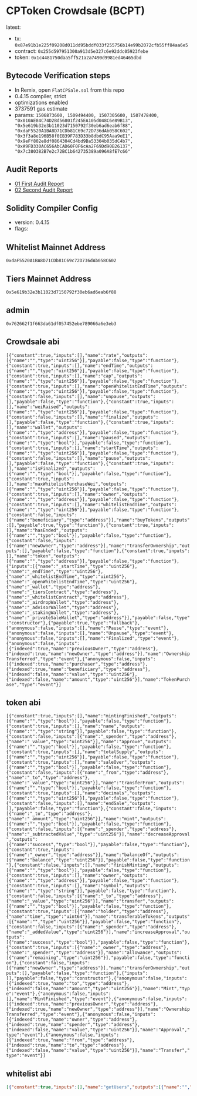# CPToken Crowdsale (BCPT)

latest: 
- tx: ```0x87e91b1e225f09208d011dd95bddf033f255756b14e99b2072cfb55ff84aa6e5```
- contract: ```0x255d597951300a913d5e327c6e92ddc05923febe```
- token:    ```0x1c4481750daa5ff521a2a7490d9981ed46465dbd```
## Bytecode Verification steps
- In Remix, open ```FlatCPSale.sol``` from this repo
- 0.4.15 compiler, strict
- optimizations enabled
- 3737591 gas estimate
- params: ```1506873600, 1509494400, 1507305600, 1507478400, "0x010AE84C74D2Bd56801f245EA105d048C6e89B13", "0x5e619b32e3b11023d7150792f30eb6ad6eab6f88", "0xdaF5520A1BA8D71CDb81C69c72D736dAb058C602", "0x3f3a8e196B58f0EB39F783D33b8dbdC95Aaa9eE1", "0x9eFf802e8df0864304Cd4bd9Ba53304b035dC4b7", "0xA9FD330AC656AbCAD60F0F6cAa2F69Dd90B26137", "0x7c380382B7e2c72BC1b642735389a096A8fE7c66"```

## Audit Reports
- [01 First Audit Report](audit01.md)
- [02 Second Audit Report](audit02.md)

## Solidity Compiler Config

- version: 0.4.15
- flags:

## Whitelist Mainnet Address
`0xdaF5520A1BA8D71CDb81C69c72D736dAb058C602`

## Tiers Mainnet Address
`0x5e619b32e3b11023d7150792f30eb6ad6eab6f88`

## admin
`0x762662f1f663da61df057452ebe789066a6e3eb3`

## Crowdsale abi
```[{"constant":true,"inputs":[],"name":"rate","outputs":[{"name":"","type":"uint256"}],"payable":false,"type":"function"},{"constant":true,"inputs":[],"name":"endTime","outputs":[{"name":"","type":"uint256"}],"payable":false,"type":"function"},{"constant":true,"inputs":[],"name":"cap","outputs":[{"name":"","type":"uint256"}],"payable":false,"type":"function"},{"constant":true,"inputs":[],"name":"openWhitelistEndTime","outputs":[{"name":"","type":"uint256"}],"payable":false,"type":"function"},{"constant":false,"inputs":[],"name":"unpause","outputs":[],"payable":false,"type":"function"},{"constant":true,"inputs":[],"name":"weiRaised","outputs":[{"name":"","type":"uint256"}],"payable":false,"type":"function"},{"constant":false,"inputs":[],"name":"finalize","outputs":[],"payable":false,"type":"function"},{"constant":true,"inputs":[],"name":"wallet","outputs":[{"name":"","type":"address"}],"payable":false,"type":"function"},{"constant":true,"inputs":[],"name":"paused","outputs":[{"name":"","type":"bool"}],"payable":false,"type":"function"},{"constant":true,"inputs":[],"name":"startTime","outputs":[{"name":"","type":"uint256"}],"payable":false,"type":"function"},{"constant":false,"inputs":[],"name":"pause","outputs":[],"payable":false,"type":"function"},{"constant":true,"inputs":[],"name":"isFinalized","outputs":[{"name":"","type":"bool"}],"payable":false,"type":"function"},{"constant":true,"inputs":[],"name":"maxWhitelistPurchaseWei","outputs":[{"name":"","type":"uint256"}],"payable":false,"type":"function"},{"constant":true,"inputs":[],"name":"owner","outputs":[{"name":"","type":"address"}],"payable":false,"type":"function"},{"constant":true,"inputs":[],"name":"whitelistEndTime","outputs":[{"name":"","type":"uint256"}],"payable":false,"type":"function"},{"constant":false,"inputs":[{"name":"beneficiary","type":"address"}],"name":"buyTokens","outputs":[],"payable":true,"type":"function"},{"constant":true,"inputs":[],"name":"hasEnded","outputs":[{"name":"","type":"bool"}],"payable":false,"type":"function"},{"constant":false,"inputs":[{"name":"newOwner","type":"address"}],"name":"transferOwnership","outputs":[],"payable":false,"type":"function"},{"constant":true,"inputs":[],"name":"token","outputs":[{"name":"","type":"address"}],"payable":false,"type":"function"},{"inputs":[{"name":"_startTime","type":"uint256"},{"name":"_endTime","type":"uint256"},{"name":"_whitelistEndTime","type":"uint256"},{"name":"_openWhitelistEndTime","type":"uint256"},{"name":"_wallet","type":"address"},{"name":"_tiersContract","type":"address"},{"name":"_whitelistContract","type":"address"},{"name":"_airdropWallet","type":"address"},{"name":"_advisorWallet","type":"address"},{"name":"_stakingWallet","type":"address"},{"name":"_privateSaleWallet","type":"address"}],"payable":false,"type":"constructor"},{"payable":true,"type":"fallback"},{"anonymous":false,"inputs":[],"name":"Pause","type":"event"},{"anonymous":false,"inputs":[],"name":"Unpause","type":"event"},{"anonymous":false,"inputs":[],"name":"Finalized","type":"event"},{"anonymous":false,"inputs":[{"indexed":true,"name":"previousOwner","type":"address"},{"indexed":true,"name":"newOwner","type":"address"}],"name":"OwnershipTransferred","type":"event"},{"anonymous":false,"inputs":[{"indexed":true,"name":"purchaser","type":"address"},{"indexed":true,"name":"beneficiary","type":"address"},{"indexed":false,"name":"value","type":"uint256"},{"indexed":false,"name":"amount","type":"uint256"}],"name":"TokenPurchase","type":"event"}]```

## token abi
```[{"constant":true,"inputs":[],"name":"mintingFinished","outputs":[{"name":"","type":"bool"}],"payable":false,"type":"function"},{"constant":true,"inputs":[],"name":"name","outputs":[{"name":"","type":"string"}],"payable":false,"type":"function"},{"constant":false,"inputs":[{"name":"_spender","type":"address"},{"name":"_value","type":"uint256"}],"name":"approve","outputs":[{"name":"","type":"bool"}],"payable":false,"type":"function"},{"constant":true,"inputs":[],"name":"totalSupply","outputs":[{"name":"","type":"uint256"}],"payable":false,"type":"function"},{"constant":true,"inputs":[],"name":"saleOver","outputs":[{"name":"","type":"bool"}],"payable":false,"type":"function"},{"constant":false,"inputs":[{"name":"_from","type":"address"},{"name":"_to","type":"address"},{"name":"_value","type":"uint256"}],"name":"transferFrom","outputs":[{"name":"","type":"bool"}],"payable":false,"type":"function"},{"constant":true,"inputs":[],"name":"decimals","outputs":[{"name":"","type":"uint256"}],"payable":false,"type":"function"},{"constant":false,"inputs":[],"name":"endSale","outputs":[],"payable":false,"type":"function"},{"constant":false,"inputs":[{"name":"_to","type":"address"},{"name":"_amount","type":"uint256"}],"name":"mint","outputs":[{"name":"","type":"bool"}],"payable":false,"type":"function"},{"constant":false,"inputs":[{"name":"_spender","type":"address"},{"name":"_subtractedValue","type":"uint256"}],"name":"decreaseApproval","outputs":[{"name":"success","type":"bool"}],"payable":false,"type":"function"},{"constant":true,"inputs":[{"name":"_owner","type":"address"}],"name":"balanceOf","outputs":[{"name":"balance","type":"uint256"}],"payable":false,"type":"function"},{"constant":false,"inputs":[],"name":"finishMinting","outputs":[{"name":"","type":"bool"}],"payable":false,"type":"function"},{"constant":true,"inputs":[],"name":"owner","outputs":[{"name":"","type":"address"}],"payable":false,"type":"function"},{"constant":true,"inputs":[],"name":"symbol","outputs":[{"name":"","type":"string"}],"payable":false,"type":"function"},{"constant":false,"inputs":[{"name":"_to","type":"address"},{"name":"_value","type":"uint256"}],"name":"transfer","outputs":[{"name":"","type":"bool"}],"payable":false,"type":"function"},{"constant":true,"inputs":[{"name":"holder","type":"address"},{"name":"time","type":"uint64"}],"name":"transferableTokens","outputs":[{"name":"","type":"uint256"}],"payable":false,"type":"function"},{"constant":false,"inputs":[{"name":"_spender","type":"address"},{"name":"_addedValue","type":"uint256"}],"name":"increaseApproval","outputs":[{"name":"success","type":"bool"}],"payable":false,"type":"function"},{"constant":true,"inputs":[{"name":"_owner","type":"address"},{"name":"_spender","type":"address"}],"name":"allowance","outputs":[{"name":"remaining","type":"uint256"}],"payable":false,"type":"function"},{"constant":false,"inputs":[{"name":"newOwner","type":"address"}],"name":"transferOwnership","outputs":[],"payable":false,"type":"function"},{"inputs":[],"payable":false,"type":"constructor"},{"anonymous":false,"inputs":[{"indexed":true,"name":"to","type":"address"},{"indexed":false,"name":"amount","type":"uint256"}],"name":"Mint","type":"event"},{"anonymous":false,"inputs":[],"name":"MintFinished","type":"event"},{"anonymous":false,"inputs":[{"indexed":true,"name":"previousOwner","type":"address"},{"indexed":true,"name":"newOwner","type":"address"}],"name":"OwnershipTransferred","type":"event"},{"anonymous":false,"inputs":[{"indexed":true,"name":"owner","type":"address"},{"indexed":true,"name":"spender","type":"address"},{"indexed":false,"name":"value","type":"uint256"}],"name":"Approval","type":"event"},{"anonymous":false,"inputs":[{"indexed":true,"name":"from","type":"address"},{"indexed":true,"name":"to","type":"address"},{"indexed":false,"name":"value","type":"uint256"}],"name":"Transfer","type":"event"}]```

## whitelist abi
```json
[{"constant":true,"inputs":[],"name":"getUsers","outputs":[{"name":"","type":"address[]"}],"payable":false,"type":"function"},{"constant":true,"inputs":[],"name":"numUsers","outputs":[{"name":"","type":"uint256"}],"payable":false,"type":"function"},{"constant":false,"inputs":[{"name":"state","type":"bool"}],"name":"setSignUpOnOff","outputs":[],"payable":false,"type":"function"},{"constant":true,"inputs":[{"name":"addr","type":"address"}],"name":"isSignedUp","outputs":[{"name":"","type":"bool"}],"payable":false,"type":"function"},{"constant":true,"inputs":[],"name":"getAdmin","outputs":[{"name":"","type":"address"}],"payable":false,"type":"function"},{"constant":true,"inputs":[],"name":"signUpOn","outputs":[{"name":"","type":"bool"}],"payable":false,"type":"function"},{"constant":false,"inputs":[],"name":"signUp","outputs":[],"payable":false,"type":"function"},{"constant":true,"inputs":[{"name":"idx","type":"uint256"}],"name":"userAtIndex","outputs":[{"name":"","type":"address"}],"payable":false,"type":"function"},{"inputs":[],"payable":false,"type":"constructor"},{"payable":false,"type":"fallback"}]
```
